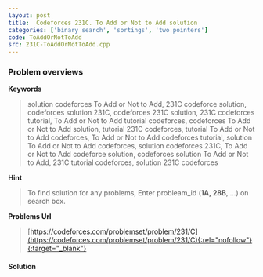 ```yaml
---
layout: post
title:  Codeforces 231C. To Add or Not to Add solution
categories: ['binary search', 'sortings', 'two pointers']
code: ToAddOrNotToAdd
src: 231C-ToAddOrNotToAdd.cpp
---
```

### **Problem overviews**

**Keywords**
> solution codeforces To Add or Not to Add, 231C codeforce solution, codeforces solution 231C, codeforces 231C solution, 231C codeforces tutorial, To Add or Not to Add tutorial codeforces, codeforces To Add or Not to Add solution, tutorial 231C codeforces, tutorial To Add or Not to Add codeforces, To Add or Not to Add codeforces tutorial, solution To Add or Not to Add codeforces, solution codeforces 231C, To Add or Not to Add codeforce solution, codeforces solution To Add or Not to Add, 231C tutorial codeforces, solution 231C codeforces

**Hint**
> To find solution for any problems, Enter probleam_id (**1A, 28B**, ...) on search box. 

**Problems Url**
> [https://codeforces.com/problemset/problem/231/C](https://codeforces.com/problemset/problem/231/C){:rel="nofollow"}{:target="_blank"}

#### **Solution**



